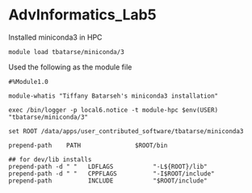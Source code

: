 # AdvInformatics_Lab5

Installed miniconda3 in HPC 

```
module load tbatarse/miniconda/3
```

Used the following as the module file 

```
#%Module1.0

module-whatis "Tiffany Batarseh's miniconda3 installation"

exec /bin/logger -p local6.notice -t module-hpc $env(USER) "tbatarse/miniconda/3"

set ROOT /data/apps/user_contributed_software/tbatarse/miniconda3

prepend-path    PATH               $ROOT/bin

## for dev/lib installs
prepend-path -d " "   LDFLAGS           "-L${ROOT}/lib"
prepend-path -d " "   CPPFLAGS          "-I$ROOT/include"
prepend-path          INCLUDE           "$ROOT/include"
```

